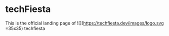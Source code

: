 # techFiesta 

This is the official landing page of ![](https://techfiesta.dev/images/logo.svg =35x35) techfiesta